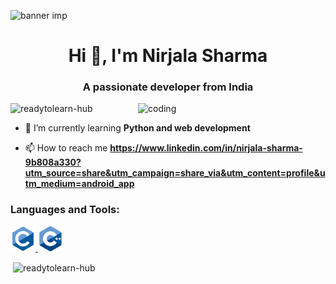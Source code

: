 ![banner imp](https://github.com/user-attachments/assets/5e55c94e-7127-4a95-ad43-f17350d5cfc6)

<h1 align="center">Hi 👋, I'm Nirjala Sharma</h1>
<h3 align="center">A passionate developer from India</h3>


<img align="right" alt="coding" width="300" src="https://tse2.mm.bing.net/th?id=OIP.OgsOTjDkEq2zB4yXuo1FfAHaFj&pid=Api&P=0&h=180https://tse2.mm.bing.net/th?id=OIP.OgsOTjDkEq2zB4yXuo1FfAHaFj&pid=Api&P=0&h=180https://tse2.mm.bing.net/th?id=OIP.OgsOTjDkEq2zB4yXuo1FfAHaFj&pid=Api&P=0&h=180">
<p align="left"> <img src="https://komarev.com/ghpvc/?username=readytolearn-hub&label=Profile%20views&color=0e75b6&style=flat" alt="readytolearn-hub" /> </p>

- 🌱 I’m currently learning **Python and web development**

- 📫 How to reach me **https://www.linkedin.com/in/nirjala-sharma-9b808a330?utm_source=share&utm_campaign=share_via&utm_content=profile&utm_medium=android_app**



<h3 align="left">Languages and Tools:</h3>
<p align="left"> <a href="https://www.cprogramming.com/" target="_blank" rel="noreferrer"> <img src="https://raw.githubusercontent.com/devicons/devicon/master/icons/c/c-original.svg" alt="c" width="40" height="40"/> </a> <a href="https://www.w3schools.com/cpp/" target="_blank" rel="noreferrer"> <img src="https://raw.githubusercontent.com/devicons/devicon/master/icons/cplusplus/cplusplus-original.svg" alt="cplusplus" width="40" height="40"/> </a> </p>

<p>&nbsp;<img align="center" src="https://github-readme-stats.vercel.app/api?username=readytolearn-hub&show_icons=true&locale=en" alt="readytolearn-hub" /></p>
